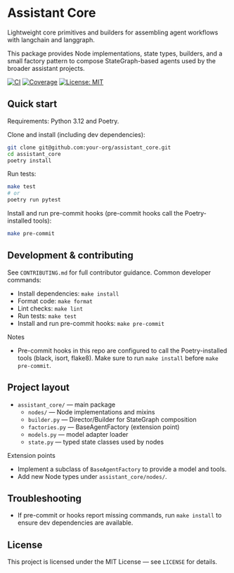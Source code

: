 # Assistant Core

Lightweight core primitives and builders for assembling agent workflows with langchain and langgraph.

This package provides Node implementations, state types, builders, and a small factory pattern to compose
StateGraph-based agents used by the broader assistant projects.

[![CI](https://github.com/LOBICA/assistant_core/actions/workflows/main.yml/badge.svg)](https://github.com/LOBICA/assistant_core/actions)
[![Coverage](https://img.shields.io/codecov/c/github/LOBICA/assistant_core.svg?label=coverage)](https://codecov.io/gh/LOBICA/assistant_core)
[![License: MIT](https://img.shields.io/badge/License-MIT-blue.svg)](LICENSE)

## Quick start

Requirements: Python 3.12 and Poetry.

Clone and install (including dev dependencies):

```bash
git clone git@github.com:your-org/assistant_core.git
cd assistant_core
poetry install
```

Run tests:

```bash
make test
# or
poetry run pytest
```

Install and run pre-commit hooks (pre-commit hooks call the Poetry-installed tools):

```bash
make pre-commit
```

## Development & contributing

See `CONTRIBUTING.md` for full contributor guidance. Common developer commands:

- Install dependencies: `make install`
- Format code: `make format`
- Lint checks: `make lint`
- Run tests: `make test`
- Install and run pre-commit hooks: `make pre-commit`

Notes
- Pre-commit hooks in this repo are configured to call the Poetry-installed tools (black, isort, flake8). Make sure to run `make install` before `make pre-commit`.

## Project layout

- `assistant_core/` — main package
	- `nodes/` — Node implementations and mixins
	- `builder.py` — Director/Builder for StateGraph composition
	- `factories.py` — BaseAgentFactory (extension point)
	- `models.py` — model adapter loader
	- `state.py` — typed state classes used by nodes

Extension points
- Implement a subclass of `BaseAgentFactory` to provide a model and tools.
- Add new Node types under `assistant_core/nodes/`.

## Troubleshooting

- If pre-commit or hooks report missing commands, run `make install` to ensure dev dependencies are available.

## License

This project is licensed under the MIT License — see `LICENSE` for details.

